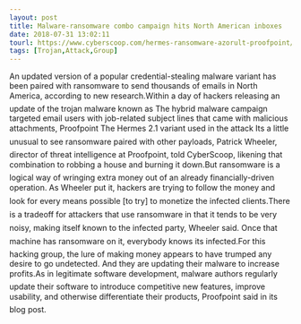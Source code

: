 ```yaml
---
layout: post
title: Malware-ransomware combo campaign hits North American inboxes
date: 2018-07-31 13:02:11
tourl: https://www.cyberscoop.com/hermes-ransomware-azorult-proofpoint/?category_news=technology
tags: [Trojan,Attack,Group]
---
```

An updated version of a popular credential-stealing malware variant has been paired with ransomware to send thousands of emails in North America, according to new research.Within a day of hackers releasing an update of the trojan malware known as The hybrid malware campaign targeted email users with job-related subject lines that came with malicious attachments, Proofpoint The Hermes 2.1 variant used in the attack Its a little unusual to see ransomware paired with other payloads, Patrick Wheeler, director of threat intelligence at Proofpoint, told CyberScoop, likening that combination to robbing a house and burning it down.But ransomware is a logical way of wringing extra money out of an already financially-driven operation. As Wheeler put it, hackers are trying to follow the money and look for every means possible [to try] to monetize the infected clients.There is a tradeoff for attackers that use ransomware in that it tends to be very noisy, making itself known to the infected party, Wheeler said. Once that machine has ransomware on it, everybody knows its infected.For this hacking group, the lure of making money appears to have trumped any desire to go undetected. And they are updating their malware to increase profits.As in legitimate software development, malware authors regularly update their software to introduce competitive new features, improve usability, and otherwise differentiate their products, Proofpoint said in its blog post.